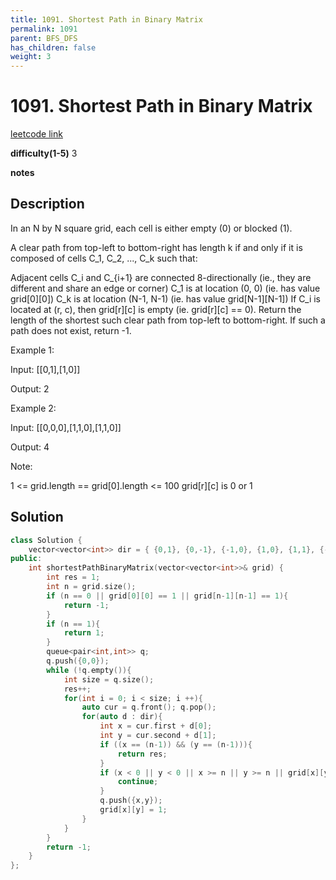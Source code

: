 ```yaml
---
title: 1091. Shortest Path in Binary Matrix
permalink: 1091
parent: BFS_DFS
has_children: false
weight: 3
---
```

# 1091. Shortest Path in Binary Matrix

[leetcode link](https://leetcode.com/problems/shortest-path-in-binary-matrix/)

**difficulty(1-5)**
3

**notes**   


## Description

In an N by N square grid, each cell is either empty (0) or blocked (1).

A clear path from top-left to bottom-right has length k if and only if it is composed of cells C_1, C_2, ..., C_k such that:

Adjacent cells C_i and C_{i+1} are connected 8-directionally (ie., they are different and share an edge or corner)
C_1 is at location (0, 0) (ie. has value grid[0][0])
C_k is at location (N-1, N-1) (ie. has value grid[N-1][N-1])
If C_i is located at (r, c), then grid[r][c] is empty (ie. grid[r][c] == 0).
Return the length of the shortest such clear path from top-left to bottom-right.  If such a path does not exist, return -1.

 

Example 1:

Input: [[0,1],[1,0]]


Output: 2

Example 2:

Input: [[0,0,0],[1,1,0],[1,1,0]]


Output: 4

 

Note:

1 <= grid.length == grid[0].length <= 100
grid[r][c] is 0 or 1

## Solution

```c++
class Solution {
    vector<vector<int>> dir = { {0,1}, {0,-1}, {-1,0}, {1,0}, {1,1}, {-1,-1}, {1,-1}, {-1,1} };
public:
    int shortestPathBinaryMatrix(vector<vector<int>>& grid) {
        int res = 1;
        int n = grid.size();
        if (n == 0 || grid[0][0] == 1 || grid[n-1][n-1] == 1){
            return -1;
        }
        if (n == 1){
            return 1;
        }
        queue<pair<int,int>> q;
        q.push({0,0});
        while (!q.empty()){
            int size = q.size();
            res++;
            for(int i = 0; i < size; i ++){
                auto cur = q.front(); q.pop();
                for(auto d : dir){
                    int x = cur.first + d[0];
                    int y = cur.second + d[1];
                    if ((x == (n-1)) && (y == (n-1))){
                        return res;
                    }
                    if (x < 0 || y < 0 || x >= n || y >= n || grid[x][y] == 1){
                        continue;
                    }
                    q.push({x,y});
                    grid[x][y] = 1;
                }
            }
        }
        return -1;
    }
};
```